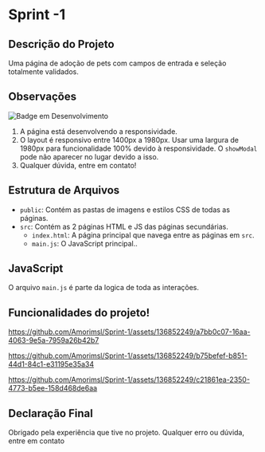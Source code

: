 # Sprint -1

## Descrição do Projeto

Uma página de adoção de pets com campos de entrada e seleção totalmente validados.

## Observações

![Badge em Desenvolvimento](http://img.shields.io/static/v1?label=STATUS&message=EM%20DESENVOLVIMENTO&color=GREEN&style=for-the-badge)

1. A página está desenvolvendo a responsividade.
2. O layout é responsivo entre 1400px a 1980px. Usar uma largura de 1980px para funcionalidade 100% devido à responsividade. O `showModal` pode não aparecer no lugar devido a isso.
3. Qualquer dúvida, entre em contato!

## Estrutura de Arquivos

- `public`: Contém as pastas de imagens e estilos CSS de todas as páginas.
- `src`: Contém as 2 páginas HTML e JS das páginas secundárias.
  - `index.html`: A página principal que navega entre as páginas em `src`.
  - `main.js`: O JavaScript principal..

## JavaScript

O arquivo `main.js` é parte da logica de toda as interações.

## Funcionalidades do projeto!

https://github.com/Amorimsl/Sprint-1/assets/136852249/a7bb0c07-16aa-4063-9e5a-7959a26b42b7

https://github.com/Amorimsl/Sprint-1/assets/136852249/b75befef-b851-44d1-84c1-e31195e35a34

https://github.com/Amorimsl/Sprint-1/assets/136852249/c21861ea-2350-4773-b5ee-158d468de6aa

## Declaração Final

Obrigado pela experiência que tive no projeto. Qualquer erro ou dúvida, entre em contato
